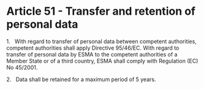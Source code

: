 # Article 51 - Transfer and retention of personal data


1.   With regard to transfer of personal data between competent authorities, competent authorities shall apply Directive 95/46/EC. With regard to transfer of personal data by ESMA to the competent authorities of a Member State or of a third country, ESMA shall comply with Regulation (EC) No 45/2001.

2.   Data shall be retained for a maximum period of 5 years.
